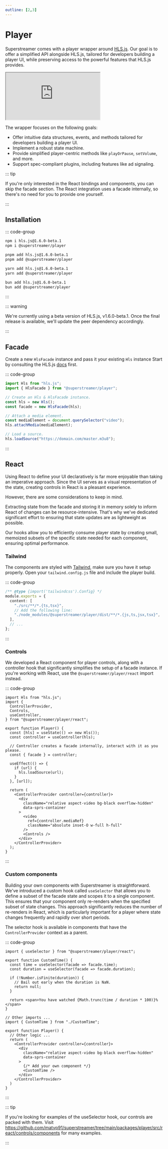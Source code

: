 ```yaml
---
outline: [2,3]
---
```


# Player

Superstreamer comes with a player wrapper around [HLS.js](https://github.com/video-dev/hls.js/). Our goal is to offer a simplified API alongside HLS.js, tailored for developers building a player UI, while preserving access to the powerful features that HLS.js provides.

<iframe class="iframe" style="aspect-ratio: 13.55 / 9;" src="https://stackblitz.com/edit/superstreamer-player-demo?embed=1&file=src%2FPlayer.tsx&view=preview"></iframe>

The wrapper focuses on the following goals:

- Offer intuitive data structures, events, and methods tailored for developers building a player UI.
- Implement a robust state machine.
- Provide simplified player-centric methods like `playOrPause`, `setVolume`, and more.
- Support spec-compliant plugins, including features like ad signaling.

::: tip

If you're only interested in the React bindings and components, you can skip the facade section. The React integration uses a facade internally, so there's no need for you to provide one yourself.

:::

## Installation

::: code-group

```sh [npm]
npm i hls.js@1.6.0-beta.1
npm i @superstreamer/player
```

```sh [pnpm]
pnpm add hls.js@1.6.0-beta.1
pnpm add @superstreamer/player
```

```sh [yarn]
yarn add hls.js@1.6.0-beta.1
yarn add @superstreamer/player
```

```sh [bun]
bun add hls.js@1.6.0-beta.1
bun add @superstreamer/player
```

:::

::: warning

We're currently using a beta version of HLS.js, v1.6.0-beta.1. Once the final release is available, we'll update the peer dependency accordingly.

:::

## Facade

Create a new `HlsFacade` instance and pass it your existing `Hls` instance Start by consulting the HLS.js [docs](https://github.com/video-dev/hls.js/) first.

::: code-group

```ts [TypeScript]
import Hls from "hls.js";
import { HlsFacade } from "@superstreamer/player";

// Create an Hls & HlsFacade instance.
const hls = new Hls();
const facade = new HlsFacade(hls);

// Attach a media element.
const mediaElement = document.querySelector("video");
hls.attachMedia(mediaElement);

// Load a source.
hls.loadSource("https://domain.com/master.m3u8");
```

:::

## React

Using React to define your UI declaratively is far more enjoyable than taking an imperative approach. Since the UI serves as a visual representation of the state, creating controls in React is a pleasant experience. 

However, there are some considerations to keep in mind. 

Extracting state from the facade and storing it in memory solely to inform React of changes can be resource-intensive. That's why we've dedicated significant effort to ensuring that state updates are as lightweight as possible.

Our hooks allow you to efficiently consume player state by creating small, memoized subsets of the specific state needed for each component, ensuring optimal performance.

### Tailwind

The components are styled with [Tailwind](https://tailwindcss.com/), make sure you have it setup properly. Open your `tailwind.config.js` file and include the player build.
 
::: code-group

```ts [tailwind.config.js]
/** @type {import('tailwindcss').Config} */
module.exports = {
  content: [
    "./src/**/*.{ts,tsx}",
    // Add the following line:
    "./node_modules/@superstreamer/player/dist/**/*.{js,ts,jsx,tsx}",
  ],
  // ...
};
```

:::

### Controls

We developed a React component for player controls, along with a controller hook that significantly simplifies the setup of a facade instance. If you're working with React, use the `@superstreamer/player/react` import instead.

::: code-group

```tsx [Player.tsx]
import Hls from "hls.js";
import {
  ControllerProvider,
  Controls,
  useController,
} from "@superstreamer/player/react";

export function Player() {
  const [hls] = useState(() => new Hls());
  const controller = useController(hls);

  // Controller creates a facade internally, interact with it as you please.
  const { facade } = controller;

  useEffect(() => {
    if (url) {
      hls.loadSource(url);
    }
  }, [url]);

  return (
    <ControllerProvider controller={controller}>
      <div
        className="relative aspect-video bg-black overflow-hidden"
        data-sprs-container
      >
        <video
          ref={controller.mediaRef}
          className="absolute inset-O w-full h-full"
        />
        <Controls />
      </div>
    </ControllerProvider>
  );
}
```

:::

### Custom components

Building your own components with Superstreamer is straightforward. We've introduced a custom hook called `useSelector` that allows you to define a subset of the facade state and scopes it to a single component. This ensures that your component only re-renders when the specified subset of state changes. This approach significantly reduces the number of re-renders in React, which is particularly important for a player where state changes frequently and rapidly over short periods.

The selector hook is available in components that have the `ControllerProvider` context as a parent.

::: code-group

```tsx [CustomTime.tsx]
import { useSelector } from "@superstreamer/player/react";

export function CustomTime() {
  const time = useSelector(facade => facade.time);
  const duration = useSelector(facade => facade.duration);

  if (!Number.isFinite(duration)) {
    // Bail out early when the duration is NaN.
    return null;
  }

  return <span>You have watched {Math.trunc(time / duration * 100)}%</span>
}
```

```tsx [Player.tsx]
// Other imports ...
import { CustomTime } from "./CustomTime";

export function Player() {
  // Other logic ...
  return (
    <ControllerProvider controller={controller}>
      <div
        className="relative aspect-video bg-black overflow-hidden"
        data-sprs-container
      >
        {/* Add your own component */}
        <CustomTime />
      </div>
    </ControllerProvider>
  )
}
```

:::

::: tip

If you're looking for examples of the useSelector hook, our controls are packed with them. Visit https://github.com/matvp91/superstreamer/tree/main/packages/player/src/react/controls/components for many examples.

:::